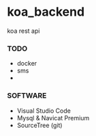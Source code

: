 # koa_backend
koa rest api 

### TODO
- docker
- sms
-  

### SOFTWARE
- Visual Studio Code
- Mysql & Navicat Premium
- SourceTree (git)